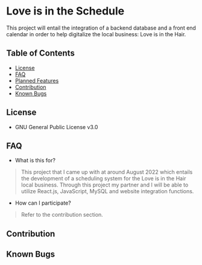 
# Love is in the Schedule

This project will entail the integration of a backend database and a front end calendar in order to help digitalize the local business: Love is in the Hair.

## Table of Contents

  * [License](#license)
  * [FAQ](#FAQ)
  * [Planned Features](#planned-features)
  * [Contribution](#Contribution)
  * [Known Bugs](#known-bugs)

## License
* GNU General Public License v3.0

## FAQ

* What is this for?

> This project that I came up with at around August 2022 which entails the development of a scheduling system for the Love is in the Hair local business. Through this project my partner and I will be able to utilize React.js, JavaScript, MySQL and website integration functions. 

* How can I participate?

> Refer to the contribution section.

## Contribution

## Known Bugs
